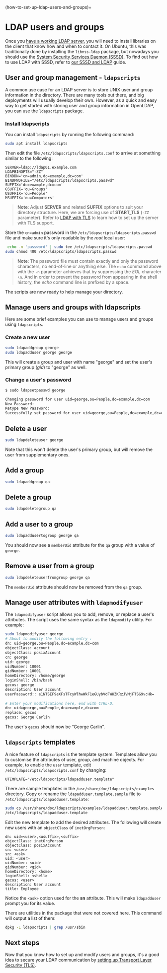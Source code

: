 (how-to-set-up-ldap-users-and-groups)=
# LDAP users and groups


Once you [have a working LDAP server](install-and-configure-ldap.md), you will need to install libraries on the client that know how and when to contact it. On Ubuntu, this was traditionally done by installing the `libnss-ldap` package, but nowadays you should use the [System Security Services Daemon (SSSD)](../explanation/introduction-to-network-user-authentication-with-sssd.md). To find out how to use LDAP with SSSD, refer to [our SSSD and LDAP](https://discourse.ubuntu.com/t/sssd-and-ldap/27895) guide.

## User and group management - `ldapscripts`

A common use case for an LDAP server is to store UNIX user and group information in the directory. There are many tools out there, and big deployments will usually develop their own. However, as a quick and easy way to get started with storing user and group information in OpenLDAP, you can use the `ldapscripts` package.

### Install ldapscripts

You can install `ldapscripts` by running the following command:

```bash
sudo apt install ldapscripts
```

Then edit the file `/etc/ldapscripts/ldapscripts.conf` to arrive at something similar to the following:

```text
SERVER=ldap://ldap01.example.com
LDAPBINOPTS="-ZZ"
BINDDN='cn=admin,dc=example,dc=com'
BINDPWDFILE="/etc/ldapscripts/ldapscripts.passwd"
SUFFIX='dc=example,dc=com'
GSUFFIX='ou=Groups'
USUFFIX='ou=People'
MSUFFIX='ou=Computers'
```

> **Note**:
> Adjust **SERVER** and related **SUFFIX** options to suit your directory structure.
> Here, we are forcing use of **START_TLS** (`-ZZ` parameter). Refer to [LDAP with TLS](ldap-and-transport-layer-security-tls.md) to learn how to set up the server with TLS support.

Store the `cn=admin` password in the `/etc/ldapscripts/ldapscripts.passwd` file and make sure it's only readable by the *root* local user:

```bash
 echo -n 'password' | sudo tee /etc/ldapscripts/ldapscripts.passwd
sudo chmod 400 /etc/ldapscripts/ldapscripts.passwd
```

>**Note**:
> The password file must contain exactly and only the password characters, no end-of-line or anything else. The `echo` command above with the `-n` parameter achieves that by suppressing the *EOL* character `\n`. And in order to prevent the password from appearing in the shell history, the *echo* command line is prefixed by a space.

The scripts are now ready to help manage your directory.

## Manage users and groups with ldapscripts

Here are some brief examples you can use to manage users and groups using `ldapscripts`. 

### Create a new user

```bash
sudo ldapaddgroup george
sudo ldapadduser george george
```
    
This will create a group and user with name "george" and set the user's primary group (*gid*) to "george" as well.

### Change a user's password

```bash
$ sudo ldapsetpasswd george

Changing password for user uid=george,ou=People,dc=example,dc=com
New Password: 
Retype New Password: 
Successfully set password for user uid=george,ou=People,dc=example,dc=com
```

## Delete a user

```bash
sudo ldapdeleteuser george
```

Note that this won't delete the user's primary group, but will remove the user from supplementary ones.

## Add a group

```bash
sudo ldapaddgroup qa
```

## Delete a group

```bash
sudo ldapdeletegroup qa
```

## Add a user to a group

```bash    
sudo ldapaddusertogroup george qa
```

You should now see a `memberUid` attribute for the `qa` group with a value of `george`.

## Remove a user from a group

```bash
sudo ldapdeleteuserfromgroup george qa
```

The `memberUid` attribute should now be removed from the `qa` group.

## Manage user attributes with `ldapmodifyuser`

The `ldapmodifyuser` script allows you to add, remove, or replace a user's attributes. The script uses the same syntax as the `ldapmodify` utility. For example:

```bash    
sudo ldapmodifyuser george
# About to modify the following entry :
dn: uid=george,ou=People,dc=example,dc=com
objectClass: account
objectClass: posixAccount
cn: george
uid: george
uidNumber: 10001
gidNumber: 10001
homeDirectory: /home/george
loginShell: /bin/bash
gecos: george
description: User account
userPassword:: e1NTSEF9eXFsTFcyWlhwWkF1eGUybVdFWHZKRzJVMjFTSG9vcHk=
        
# Enter your modifications here, end with CTRL-D.
dn: uid=george,ou=People,dc=example,dc=com
replace: gecos
gecos: George Carlin
```
    
The user's `gecos` should now be “George Carlin”.

## `ldapscripts` templates

A nice feature of `ldapscripts` is the template system. Templates allow you to customise the attributes of user, group, and machine objects. For example, to enable the `user` template, edit `/etc/ldapscripts/ldapscripts.conf` by changing:

```text    
UTEMPLATE="/etc/ldapscripts/ldapadduser.template"
```
    
There are sample templates in the `/usr/share/doc/ldapscripts/examples` directory. Copy or rename the `ldapadduser.template.sample` file to `/etc/ldapscripts/ldapadduser.template`:

```bash    
sudo cp /usr/share/doc/ldapscripts/examples/ldapadduser.template.sample \
/etc/ldapscripts/ldapadduser.template
```
    
Edit the new template to add the desired attributes. The following will create new users with an `objectClass` of `inetOrgPerson`:

```text    
dn: uid=<user>,<usuffix>,<suffix>
objectClass: inetOrgPerson
objectClass: posixAccount
cn: <user>
sn: <ask>
uid: <user>
uidNumber: <uid>
gidNumber: <gid>
homeDirectory: <home>
loginShell: <shell>
gecos: <user>
description: User account
title: Employee
```
    
Notice the `<ask>` option used for the **sn** attribute. This will make `ldapadduser` prompt you for its value.

There are utilities in the package that were not covered here. This command will output a list of them:

```bash
dpkg -L ldapscripts | grep /usr/sbin
```

## Next steps

Now that you know how to set up and modify users and groups, it's a good idea to secure your LDAP communication by [setting up Transport Layer Security (TLS)](ldap-and-transport-layer-security-tls.md).
